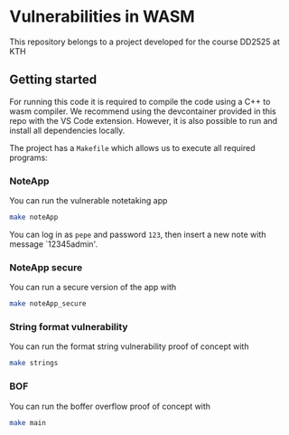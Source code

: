 # Vulnerabilities in WASM
This repository belongs to a project developed for the course DD2525 at KTH

## Getting started
For running this code it is required to compile the code using a C++ to wasm compiler. We recommend using the devcontainer provided in this repo with the VS Code extension. However, it is also possible to run and install all dependencies locally.

The project has a `Makefile` which allows us to execute all required programs:

### NoteApp 
You can run the vulnerable notetaking app 
```bash
make noteApp
```

You can log in as `pepe` and password `123`, then insert a new note with message `12345admin'.
### NoteApp secure
You can run a secure version of the app with
```bash
make noteApp_secure
```
### String format vulnerability
You can run the format string vulnerability proof of concept with
```bash
make strings
```
### BOF
You can run the boffer overflow proof of concept with
```bash
make main
```
